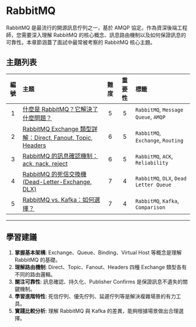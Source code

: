 # RabbitMQ

RabbitMQ 是最流行的開源訊息佇列之一，基於 AMQP 協定。作為資深後端工程師，您需要深入理解 RabbitMQ 的核心概念、訊息路由機制以及如何保證訊息的可靠性。本章節涵蓋了面試中最常被考察的 RabbitMQ 核心主題。

## 主題列表

| 編號 | 主題 | 難度 | 重要性 | 標籤 |
| :---: | :--- | :---: | :---: | :--- |
| 1 | [什麼是 RabbitMQ？它解決了什麼問題？](./what_is_rabbitmq.md) | 5 | 5 | `RabbitMQ`, `Message Queue`, `AMQP` |
| 2 | [RabbitMQ Exchange 類型詳解：Direct, Fanout, Topic, Headers](./rabbitmq_exchange_types.md) | 6 | 5 | `RabbitMQ`, `Exchange`, `Routing` |
| 3 | [RabbitMQ 的訊息確認機制：ack, nack, reject](./message_acknowledgement.md) | 6 | 5 | `RabbitMQ`, `ACK`, `Reliability` |
| 4 | [RabbitMQ 的死信交換機 (Dead-Letter-Exchange, DLX)](./dead_letter_exchange.md) | 7 | 4 | `RabbitMQ`, `DLX`, `Dead Letter Queue` |
| 5 | [RabbitMQ vs. Kafka：如何選擇？](./rabbitmq_vs_kafka.md) | 7 | 4 | `RabbitMQ`, `Kafka`, `Comparison` |

---

## 學習建議

1.  **掌握基本架構**: Exchange、Queue、Binding、Virtual Host 等概念是理解 RabbitMQ 的基礎。
2.  **理解路由機制**: Direct、Topic、Fanout、Headers 四種 Exchange 類型各有不同的路由邏輯。
3.  **關注可靠性**: 訊息確認、持久化、Publisher Confirms 是保證訊息不遺失的關鍵機制。
4.  **學習進階特性**: 死信佇列、優先佇列、延遲佇列等是解決複雜場景的有力工具。
5.  **實踐比較分析**: 理解 RabbitMQ 與 Kafka 的差異，能夠根據場景做出合理選擇。
